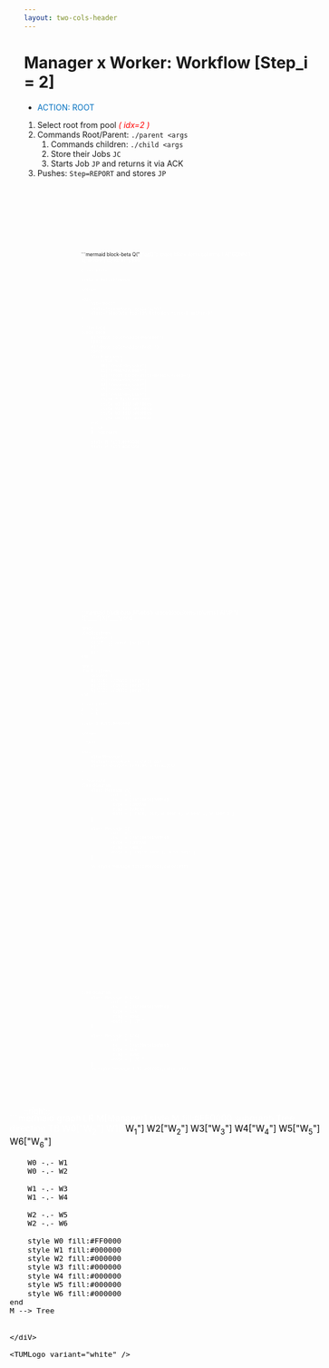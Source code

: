 ```yaml
---
layout: two-cols-header
---
```


# Manager x Worker: Workflow [Step_i = 2]

- <span style="color:#0070C0;font-style:bold;">ACTION: ROOT</span>
1. Select root from pool <span style="color:#FF0000; font-style:italic;">( idx=2 )</span>
2. Commands Root/Parent: `./parent <args`
    1. Commands children: `./child <args`
    2. Store their Jobs `JC`
    3. Starts Job `JP` and returns it via ACK
3. Pushes: `Step=REPORT` and stores `JP`

<div
    alt="StepQ"
    style="transform: scale(0.6)"
    class="absolute top--5 left-30% right-0 bottom-0"
>
```mermaid
block-beta
    Q("<font color=white>StepQ")
    space
    block:items
        columns 1
        A["<del>CONN</del>"] 
        B["<del>ROOT</del>"] 
        C["RPRT"]
    end

    Q --> items

    style Q fill:#FF0000
```
</div>

<div
    alt="Pool"
    style="transform: scale(0.9)"
    class="absolute top-13% left-60% right-0 bottom-0"
>

```mermaid
block-beta
    M("<font color=white>Manager")
    space
    P("<font color=white>Pool ")
    space
    block:workers
        columns 3
        W0["W<sub>0</sub>"] 
        W1["W<sub>1</sub>"]
        W2["<font color=white>W<sub>2</sub>"]
        W3["W<sub>3</sub>"]
        W4["W<sub>4</sub>"]
        W5["W<sub>5</sub>"]
        W6["W<sub>6</sub>"]
        style P fill:#0070C0
        style W2 fill:#FF0000
        style W0 fill:#00FF00
        style W1 fill:#00FF00
        style W3 fill:#00FF00
    end
    M-->P
    P-->workers

    style M fill:#FF0000
    style P fill:#0070C0
```
</div>

<div
    alt="JobQ"
    style="transform: scale(0.6)"
    class="absolute top-18% left-30% right--1% bottom-0"
>
```mermaid
block-beta
    J("<font color=white>Jobs")
    space
    block:items
        columns 1
        A["JP  "] 
        B["____"] 
        X["____"] 
    end

    space
    block:pitems
        columns 1
        C["JP: ./parent [args]"] 
        D["____"] 
        Y["____"] 
    end

    space
    block:citems
        columns 1
        E["JC0: ./child [args]"] 
        F["JC1: ./child [args]"] 
        G["JC2: ./child [args]"] 
    end

    J --> items
    A --> C
    C --> E

    style J fill:#000000
```
</div>

::left::

<div 
    alt="Message"
    style="transform: scale(1.0)"
    class="absolute left-9% bottom-22%"
>

```mermaid
classDiagram
    class Message_P{
            +id   = 1
            +ts   = 1715280981565948
            +type = COMMAND
            +flag = PARENT
            +data = [ rate, dur, w_addr_0, w_addr_1, w_addr_3 ]
    }

    class Message_C{
            +id   = 1
            +ts   = 1715280981565948
            +type = COMMAND
            +flag = CHILD
            +data = [ child_addr_i, host_addr ]
    }

    %% style Message fill:#0070C0,color:#fff
```

</div>

<div 
    alt="Message_ACK"
    style="transform: scale(0.6)"
    class="absolute left-12% bottom-0%"
>

```mermaid
classDiagram
    class Message_P_ACK{
            +id   = 1
            +ts   = 1715280981565948
            +type = ACK
            +flag = NONE
            +data = [ JP ]
    }

    class Message_C_ACK{
            +id   = 1
            +ts   = 1715280981565948
            +type = ACK
            +flag = NONE
            +data = [ JC ]
    }
    %% style Message fill:#0070C0,color:#fff
```

</div>

::right::

<div 
    alt="ManagerxWorker"
    style="transform: scale(1.1)"
    class="absolute bottom-13% right-16%"
>
```mermaid
graph LR 
    M[<font color=white>Manager]
    style M fill:#FF0000
    subgraph Tree
        direction TB
        W0["<font color=white>W<sub>2</sub>"]
        W1["<font color=black>W<sub>1</sub>"]
        W2["<font color=black>W<sub>2</sub>"]
        W3["<font color=black>W<sub>3</sub>"]
        W4["<font color=black>W<sub>4</sub>"]
        W5["<font color=black>W<sub>5</sub>"]
        W6["<font color=black>W<sub>6</sub>"]

        W0 -.- W1
        W0 -.- W2

        W1 -.- W3
        W1 -.- W4

        W2 -.- W5
        W2 -.- W6

        style W0 fill:#FF0000
        style W1 fill:#000000
        style W2 fill:#000000
        style W3 fill:#000000
        style W4 fill:#000000
        style W5 fill:#000000
        style W6 fill:#000000
    end
    M --> Tree
```

</diV>

<TUMLogo variant="white" />
